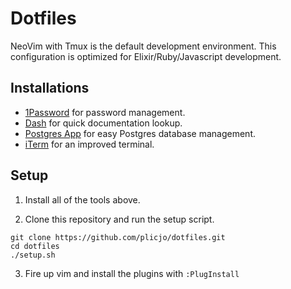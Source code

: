 # Dotfiles

NeoVim with Tmux is the default development environment.
This configuration is optimized for Elixir/Ruby/Javascript development.

## Installations

* [1Password](https://1password.com) for password management.
* [Dash](https://kapeli.com/dash) for quick documentation lookup.
* [Postgres App](https://postgresapp.com/) for easy Postgres database management.
* [iTerm](https://www.iterm2.com/) for an improved terminal.

## Setup

1. Install all of the tools above.

2. Clone this repository and run the setup script.

```
git clone https://github.com/plicjo/dotfiles.git
cd dotfiles
./setup.sh
```
3. Fire up vim and install the plugins with `:PlugInstall`
